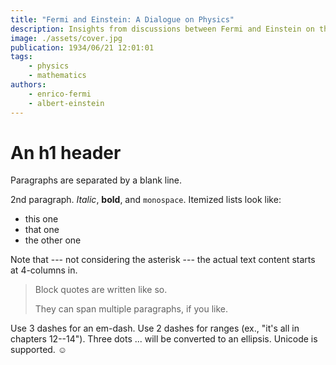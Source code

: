```yaml
---
title: "Fermi and Einstein: A Dialogue on Physics"
description: Insights from discussions between Fermi and Einstein on the future of physics.
image: ./assets/cover.jpg
publication: 1934/06/21 12:01:01
tags: 
    - physics
    - mathematics
authors: 
    - enrico-fermi
    - albert-einstein
---
```




# An h1 header

Paragraphs are separated by a blank line.

2nd paragraph. *Italic*, **bold**, and `monospace`. Itemized lists
look like:

  * this one
  * that one
  * the other one

Note that --- not considering the asterisk --- the actual text
content starts at 4-columns in.

> Block quotes are
> written like so.
>
> They can span multiple paragraphs,
> if you like.

Use 3 dashes for an em-dash. Use 2 dashes for ranges (ex., "it's all
in chapters 12--14"). Three dots ... will be converted to an ellipsis.
Unicode is supported. ☺
